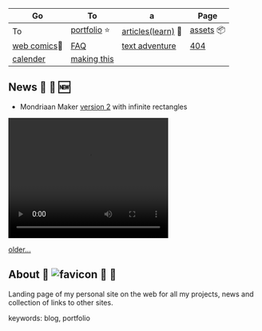 
Go|To|a|Page
---|---|---|---
To | [portfolio](portfolio.md) ⭐| [articles(learn)](articles.md) 🧻 | [assets](assets) 📦
[web comics](web_comics)📝 | [FAQ](faq) | [text adventure](text_adventure) | [404](404)
[calender](calender.md) | [making this](make_md_site.md)


## News 📰 📅 🆕
- Mondriaan Maker [version 2](https://itch.io/embed-upload/6017377?color=fac901) with infinite rectangles
<video width="320" height="240" controls>
  <source src="mondriaan_maker.webm" type="video/webm">
  Your browser does not support the video tag.
</video>

[older...](news.md)

## About 🥦 ![favicon](favicon.ico) 🔖 🔗
Landing page of my personal site on the web for all my projects, news and collection of links to other sites.

keywords: blog, portfolio


